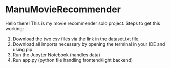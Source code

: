 # ManuMovieRecommender
Hello there! This is my movie recommender solo project. Steps to get this working: 
  1. Download the two csv files via the link in the dataset.txt file.
  2. Download all imports necessary by opening the terminal in your IDE and using pip.
  3. Run the Jupyter Notebook (handles data)
  4. Run app.py (python file handling frontend/light backend)
